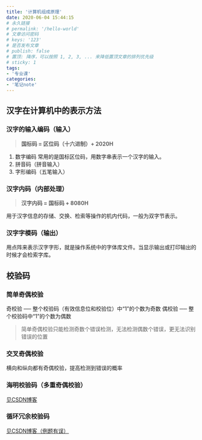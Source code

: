 ```yaml
---
title: '计算机组成原理'
date: 2020-06-04 15:44:15
# 永久链接
# permalink: '/hello-world'
# 文章访问密码
# keys: '123'
# 是否发布文章
# publish: false
# 置顶: 降序，可以按照 1, 2, 3, ... 来降低置顶文章的排列优先级
# sticky: 1
tags:
- '专业课'
categories:
- '笔记note'
---
```


## 汉字在计算机中的表示方法
### 汉字的输入编码（输入）
> **国标码 = 区位码（十六进制）+ 2020H**
1. 数字编码
常用的是国标区位码，用数字串表示一个汉字的输入。
2. 拼音码（拼音输入）
3. 字形编码（五笔输入）
### 汉字内码（内部处理）
> **汉字内码 = 国标码 + 8080H**

用于汉字信息的存储、交换、检索等操作的机内代码，一般为双字节表示。
### 汉字字模码（输出）
用点阵来表示汉字字形，就是操作系统中的字体库文件。当显示输出或打印输出的时候才会检索字库。

## 校验码
### 简单奇偶校验
奇校验 ── 整个校验码（有效信息位和校验位）中“1”的个数为奇数
偶校验 ── 整个校验码中“1”的个数为偶数
> 简单奇偶校验只能检测奇数个错误检测，无法检测偶数个错误，更无法识别错误的位置
### 交叉奇偶校验
横向和纵向都有奇偶校验，提高检测到错误的概率
### 海明校验码（多重奇偶校验）
[见CSDN博客](https://blog.csdn.net/weixin_42426249/article/details/89428080)
### 循环冗余校验码
[见CSDN博客（例题有误）](https://blog.csdn.net/T146lLa128XX0x/article/details/88968511)